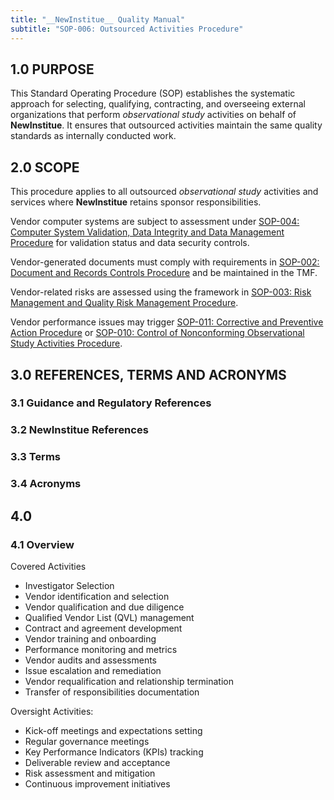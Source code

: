 ```yaml
---
title: "__NewInstitue__ Quality Manual"
subtitle: "SOP-006: Outsourced Activities Procedure"
---
```


## 1.0 PURPOSE

This Standard Operating Procedure (SOP) establishes the systematic approach for
selecting, qualifying, contracting, and overseeing external organizations that
perform *observational study* activities on behalf of __NewInstitue__.
It ensures that outsourced activities maintain the same quality standards as
internally conducted work.

## 2.0 SCOPE

This procedure applies to all outsourced *observational study* activities and
services where __NewInstitue__ retains sponsor responsibilities.

Vendor computer systems are subject to assessment under
[SOP-004: Computer System Validation, Data Integrity and Data Management Procedure](SOP-004--Computer_System_Validation_Data_Integrity_and_Data_Management_Procedure.md)
for validation status and data security controls.

Vendor-generated documents must comply with requirements in
[SOP-002: Document and Records Controls Procedure](SOP-002--Document_and_Records_Controls_Procedure.md)
and be maintained in the TMF.

Vendor-related risks are assessed using the framework in
[SOP-003: Risk Management and Quality Risk Management Procedure](SOP-003--Risk_Management_and_Quality_Risk_Management_Procedure.md).

Vendor performance issues may trigger [SOP-011: Corrective and Preventive Action Procedure](SOP-011--Corrective_and_Preventive_Action_Procedure.md) or [SOP-010: Control of Nonconforming Observational Study Activities Procedure](SOP-010--Control_of_Nonconforming_Observational_Study_Activities_Procedure.md).

## 3.0 REFERENCES, TERMS AND ACRONYMS

### 3.1 Guidance and Regulatory References

### 3.2 __NewInstitue__ References 

### 3.3 Terms

### 3.4 Acronyms

## 4.0

### 4.1 Overview

Covered Activities

- Investigator Selection
- Vendor identification and selection
- Vendor qualification and due diligence
- Qualified Vendor List (QVL) management
- Contract and agreement development
- Vendor training and onboarding
- Performance monitoring and metrics
- Vendor audits and assessments
- Issue escalation and remediation
- Vendor requalification and relationship termination
- Transfer of responsibilities documentation

Oversight Activities:

- Kick-off meetings and expectations setting
- Regular governance meetings
- Key Performance Indicators (KPIs) tracking
- Deliverable review and acceptance
- Risk assessment and mitigation
- Continuous improvement initiatives

